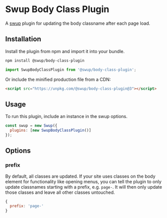 # Swup Body Class Plugin

A [swup](https://swup.js.org) plugin for updating the body classname after each page load.

## Installation

Install the plugin from npm and import it into your bundle.

```bash
npm install @swup/body-class-plugin
```

```js
import SwupBodyClassPlugin from '@swup/body-class-plugin';
```

Or include the minified production file from a CDN:

```html
<script src="https://unpkg.com/@swup/body-class-plugin@3"></script>
```

## Usage

To run this plugin, include an instance in the swup options.

```javascript
const swup = new Swup({
  plugins: [new SwupBodyClassPlugin()]
});
```

## Options

### prefix

By default, all classes are updated. If your site uses classes on the body element for functionality
like opening menus, you can tell the plugin to only update classnames starting with a prefix,
e.g. `page-`. It will then only update those classes and leave all other classes untouched.

```javascript
{
  prefix: 'page-'
}
```
